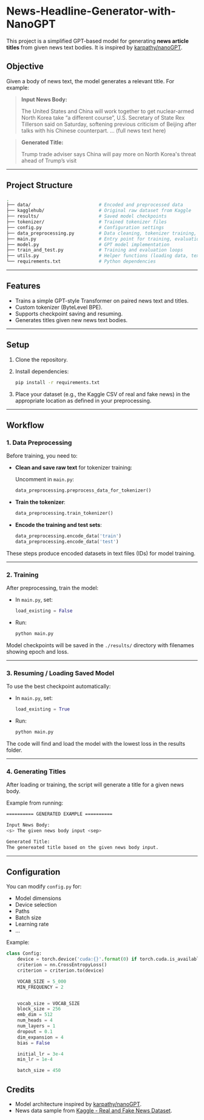 # News-Headline-Generator-with-NanoGPT

This project is a simplified GPT-based model for generating **news article titles** from given news text bodies. It is inspired by [karpathy/nanoGPT](https://github.com/karpathy/nanoGPT).

## Objective

Given a body of news text, the model generates a relevant title. For example:

> **Input News Body:**
>
> The United States and China will work together to get nuclear-armed North Korea take “a different course”, U.S. Secretary of State Rex Tillerson said on Saturday, softening previous criticism of Beijing after talks with his Chinese counterpart. ... (full news text here)

> **Generated Title:**
>
> Trump trade adviser says China will pay more on North Korea's threat ahead of Trump’s visit

---

## Project Structure
```bash
.
├── data/                         # Encoded and preprocessed data
├── kagglehub/                    # Original raw dataset from Kaggle
├── results/                      # Saved model checkpoints
├── tokenizer/                    # Trained tokenizer files
├── config.py                     # Configuration settings
├── data_preprocessing.py         # Data cleaning, tokenizer training, encoding
├── main.py                       # Entry point for training, evaluation, generation
├── model.py                      # GPT model implementation
├── train_and_test.py             # Training and evaluation loops
├── utils.py                      # Helper functions (loading data, text generation)
└── requirements.txt              # Python dependencies
```


---

## Features

- Trains a simple GPT-style Transformer on paired news text and titles.
- Custom tokenizer (ByteLevel BPE).
- Supports checkpoint saving and resuming.
- Generates titles given new news text bodies.

---

## Setup

1. Clone the repository.

2. Install dependencies:

    ```bash
    pip install -r requirements.txt
    ```

3. Place your dataset (e.g., the Kaggle CSV of real and fake news) in the appropriate location as defined in your preprocessing.

---

## Workflow

### 1. Data Preprocessing

Before training, you need to:

- **Clean and save raw text** for tokenizer training:

    Uncomment in `main.py`:

    ```python
    data_preprocessing.preprocess_data_for_tokenizer()
    ```

- **Train the tokenizer**:

    ```python
    data_preprocessing.train_tokenizer()
    ```

- **Encode the training and test sets**:

    ```python
    data_preprocessing.encode_data('train')
    data_preprocessing.encode_data('test')
    ```

These steps produce encoded datasets in text files (IDs) for model training.

---

### 2. Training

After preprocessing, train the model:

- In `main.py`, set:

    ```python
    load_existing = False
    ```

- Run:

    ```bash
    python main.py
    ```

Model checkpoints will be saved in the `./results/` directory with filenames showing epoch and loss.

---

### 3. Resuming / Loading Saved Model

To use the best checkpoint automatically:

- In `main.py`, set:

    ```python
    load_existing = True
    ```

- Run:

    ```bash
    python main.py
    ```

The code will find and load the model with the lowest loss in the results folder.

---

### 4. Generating Titles

After loading or training, the script will generate a title for a given news body.

Example from running:
```bash
========== GENERATED EXAMPLE ==========

Input News Body:
<s> The given news body input <sep>

Generated Title:
The genereated title based on the given news body input.
```


---

## Configuration

You can modify `config.py` for:

- Model dimensions
- Device selection
- Paths
- Batch size
- Learning rate
- ...

Example:

```python
class Config:
    device = torch.device('cuda:{}'.format(0) if torch.cuda.is_available() else 'cpu')
    criterion = nn.CrossEntropyLoss()
    criterion = criterion.to(device)

    VOCAB_SIZE = 5_000
    MIN_FREQUENCY = 2


    vocab_size = VOCAB_SIZE
    block_size = 256
    emb_dim = 512
    num_heads = 4
    num_layers = 1
    dropout = 0.1
    dim_expansion = 4
    bias = False

    initial_lr = 3e-4
    min_lr = 1e-4

    batch_size = 450
```

## Credits
- Model architecture inspired by [karpathy/nanoGPT](https://github.com/karpathy/nanoGPT).
- News data sample from [Kaggle - Real and Fake News Dataset](https://www.kaggle.com/datasets/razanaqvi14/real-and-fake-news).
